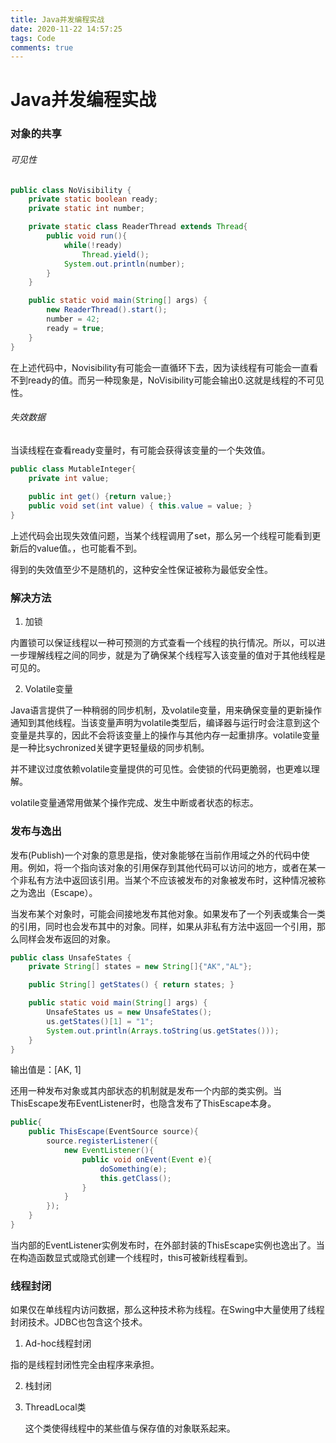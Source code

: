 ```yaml
---
title: Java并发编程实战
date: 2020-11-22 14:57:25
tags: Code
comments: true
---
```


# Java并发编程实战

### 对象的共享

###### 可见性

~~~java
public class NoVisibility {
    private static boolean ready;
    private static int number;

    private static class ReaderThread extends Thread{
        public void run(){
            while(!ready)
                Thread.yield();
            System.out.println(number);
        }
    }

    public static void main(String[] args) {
        new ReaderThread().start();
        number = 42;
        ready = true;
    }
}
~~~

在上述代码中，Novisibility有可能会一直循环下去，因为读线程有可能会一直看不到ready的值。而另一种现象是，NoVisibility可能会输出0.这就是线程的不可见性。

###### 失效数据

当读线程在查看ready变量时，有可能会获得该变量的一个失效值。

~~~java
public class MutableInteger{
    private int value;
    
    public int get() {return value;}
    public void set(int value) { this.value = value; }
}
~~~

上述代码会出现失效值问题，当某个线程调用了set，那么另一个线程可能看到更新后的value值。，也可能看不到。

得到的失效值至少不是随机的，这种安全性保证被称为最低安全性。

### 解决方法

1. 加锁

内置锁可以保证线程以一种可预测的方式查看一个线程的执行情况。所以，可以进一步理解线程之间的同步，就是为了确保某个线程写入该变量的值对于其他线程是可见的。

2. Volatile变量

Java语言提供了一种稍弱的同步机制，及volatile变量，用来确保变量的更新操作通知到其他线程。当该变量声明为volatile类型后，编译器与运行时会注意到这个变量是共享的，因此不会将该变量上的操作与其他内存一起重排序。volatile变量是一种比sychronized关键字更轻量级的同步机制。

并不建议过度依赖volatile变量提供的可见性。会使锁的代码更脆弱，也更难以理解。

volatile变量通常用做某个操作完成、发生中断或者状态的标志。

### 发布与逸出

发布(Publish)一个对象的意思是指，使对象能够在当前作用域之外的代码中使用。例如，将一个指向该对象的引用保存到其他代码可以访问的地方，或者在某一个非私有方法中返回该引用。当某个不应该被发布的对象被发布时，这种情况被称之为逸出（Escape）。

当发布某个对象时，可能会间接地发布其他对象。如果发布了一个列表或集合一类的引用，同时也会发布其中的对象。同样，如果从非私有方法中返回一个引用，那么同样会发布返回的对象。

~~~java
public class UnsafeStates {
    private String[] states = new String[]{"AK","AL"};

    public String[] getStates() { return states; }

    public static void main(String[] args) {
        UnsafeStates us = new UnsafeStates();
        us.getStates()[1] = "1";
        System.out.println(Arrays.toString(us.getStates()));
    }
}
~~~

输出值是：[AK, 1]

还用一种发布对象或其内部状态的机制就是发布一个内部的类实例。当ThisEscape发布EventListener时，也隐含发布了ThisEscape本身。

~~~java
public{
    public ThisEscape(EventSource source){
        source.registerListener({
            new EventListener(){
                public void onEvent(Event e){
                    doSomething(e);
                    this.getClass();
                }
            }
        });
    }
}
~~~

当内部的EventListener实例发布时，在外部封装的ThisEscape实例也逸出了。当在构造函数显式或隐式创建一个线程时，this可被新线程看到。



### 线程封闭

如果仅在单线程内访问数据，那么这种技术称为线程。在Swing中大量使用了线程封闭技术。JDBC也包含这个技术。

1.  Ad-hoc线程封闭

指的是线程封闭性完全由程序来承担。

2. 栈封闭

3. ThreadLocal类

   这个类使得线程中的某些值与保存值的对象联系起来。

